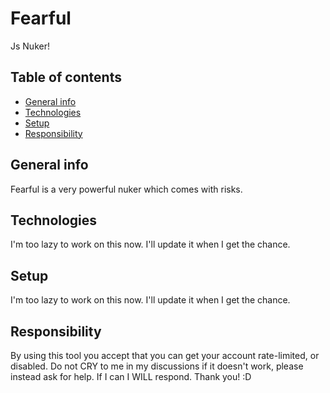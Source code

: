 # Fearful
Js Nuker!


## Table of contents
* [General info](#general-info)
* [Technologies](#technologies)
* [Setup](#setup)
* [Responsibility](#Responsibility)

## General info
Fearful is a very powerful nuker which comes with risks.
	
## Technologies
I'm too lazy to work on this now. I'll update it when I get the chance.
	
## Setup
I'm too lazy to work on this now. I'll update it when I get the chance.

## Responsibility
By using this tool you accept that you can get your account rate-limited, or disabled. Do not CRY to me in my discussions if it doesn't work, please instead ask for help. If I can I WILL respond. Thank you! :D
